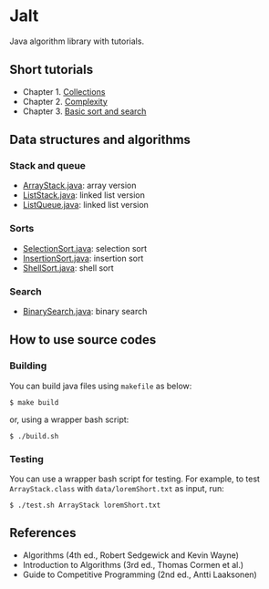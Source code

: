 # Jalt

Java algorithm library with tutorials.

## Short tutorials

- Chapter 1. [Collections](docs/01-collections.md)
- Chapter 2. [Complexity](docs/02-complexity.md)
- Chapter 3. [Basic sort and search](docs/03-basic-sort-and-search.md)

## Data structures and algorithms

### Stack and queue

- [ArrayStack.java](src/ArrayStack.java): array version
- [ListStack.java](src/ListStack.java): linked list version
- [ListQueue.java](src/ListQueue.java): linked list version

### Sorts

- [SelectionSort.java](src/SelectionSort.java): selection sort
- [InsertionSort.java](src/InsertionSort.java): insertion sort
- [ShellSort.java](src/ShellSort.java): shell sort

### Search

- [BinarySearch.java](src/BinarySearch.java): binary search

## How to use source codes

### Building

You can build java files using `makefile` as below:

```
$ make build
```

or, using a wrapper bash script:

```
$ ./build.sh
```

### Testing

You can use a wrapper bash script for testing.
For example, to test `ArrayStack.class` with `data/loremShort.txt` as input, run:

```
$ ./test.sh ArrayStack loremShort.txt
```

## References

- Algorithms (4th ed., Robert Sedgewick and Kevin Wayne)
- Introduction to Algorithms (3rd ed., Thomas Cormen et al.)
- Guide to Competitive Programming (2nd ed., Antti Laaksonen)
